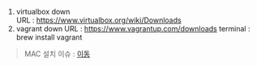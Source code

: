 1. virtualbox down  
    URL : https://www.virtualbox.org/wiki/Downloads
2. vagrant down
    URL : https://www.vagrantup.com/downloads
    terminal :  brew install vagrant

> MAC 설치 이슈 : [이동](./맥설치이슈.pdf)
